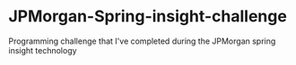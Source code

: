# JPMorgan-Spring-insight-challenge
Programming challenge that I've completed during the JPMorgan spring insight technology
